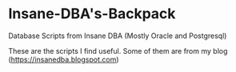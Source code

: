 # Insane-DBA's-Backpack
Database Scripts from Insane DBA (Mostly Oracle and Postgresql)

These are the scripts I find useful. Some of them are from my blog (https://insanedba.blogspot.com)
